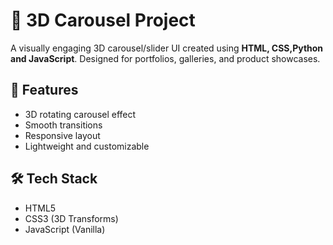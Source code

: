 # 🎡 3D Carousel Project

A visually engaging 3D carousel/slider UI created using **HTML, CSS,Python and JavaScript**. Designed for portfolios, galleries, and product showcases.

## 🚀 Features
- 3D rotating carousel effect
- Smooth transitions
- Responsive layout
- Lightweight and customizable

## 🛠️ Tech Stack
- HTML5
- CSS3 (3D Transforms)
- JavaScript (Vanilla)
  


